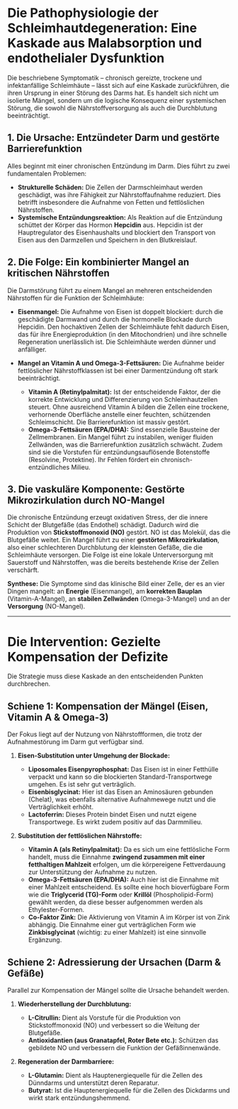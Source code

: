 # Die Pathophysiologie der Schleimhautdegeneration: Eine Kaskade aus Malabsorption und endothelialer Dysfunktion

Die beschriebene Symptomatik – chronisch gereizte, trockene und infektanfällige Schleimhäute – lässt sich auf eine Kaskade zurückführen, die ihren Ursprung in einer Störung des Darms hat. Es handelt sich nicht um isolierte Mängel, sondern um die logische Konsequenz einer systemischen Störung, die sowohl die Nährstoffversorgung als auch die Durchblutung beeinträchtigt.

## 1. Die Ursache: Entzündeter Darm und gestörte Barrierefunktion

Alles beginnt mit einer chronischen Entzündung im Darm. Dies führt zu zwei fundamentalen Problemen:

*   **Strukturelle Schäden:** Die Zellen der Darmschleimhaut werden geschädigt, was ihre Fähigkeit zur Nährstoffaufnahme reduziert. Dies betrifft insbesondere die Aufnahme von Fetten und fettlöslichen Nährstoffen.
*   **Systemische Entzündungsreaktion:** Als Reaktion auf die Entzündung schüttet der Körper das Hormon **Hepcidin** aus. Hepcidin ist der Hauptregulator des Eisenhaushalts und blockiert den Transport von Eisen aus den Darmzellen und Speichern in den Blutkreislauf.

## 2. Die Folge: Ein kombinierter Mangel an kritischen Nährstoffen

Die Darmstörung führt zu einem Mangel an mehreren entscheidenden Nährstoffen für die Funktion der Schleimhäute:

*   **Eisenmangel:** Die Aufnahme von Eisen ist doppelt blockiert: durch die geschädigte Darmwand und durch die hormonelle Blockade durch Hepcidin. Den hochaktiven Zellen der Schleimhäute fehlt dadurch Eisen, das für ihre Energieproduktion (in den Mitochondrien) und ihre schnelle Regeneration unerlässlich ist. Die Schleimhäute werden dünner und anfälliger.

*   **Mangel an Vitamin A und Omega-3-Fettsäuren:** Die Aufnahme beider fettlöslicher Nährstoffklassen ist bei einer Darmentzündung oft stark beeinträchtigt.
    *   **Vitamin A (Retinylpalmitat):** Ist der entscheidende Faktor, der die korrekte Entwicklung und Differenzierung von Schleimhautzellen steuert. Ohne ausreichend Vitamin A bilden die Zellen eine trockene, verhornende Oberfläche anstelle einer feuchten, schützenden Schleimschicht. Die Barrierefunktion ist massiv gestört.
    *   **Omega-3-Fettsäuren (EPA/DHA):** Sind essenzielle Bausteine der Zellmembranen. Ein Mangel führt zu instabilen, weniger fluiden Zellwänden, was die Barrierefunktion zusätzlich schwächt. Zudem sind sie die Vorstufen für entzündungsauflösende Botenstoffe (Resolvine, Protektine). Ihr Fehlen fördert ein chronisch-entzündliches Milieu.

## 3. Die vaskuläre Komponente: Gestörte Mikrozirkulation durch NO-Mangel

Die chronische Entzündung erzeugt oxidativen Stress, der die innere Schicht der Blutgefäße (das Endothel) schädigt. Dadurch wird die Produktion von **Stickstoffmonoxid (NO)** gestört. NO ist das Molekül, das die Blutgefäße weitet. Ein Mangel führt zu einer **gestörten Mikrozirkulation**, also einer schlechteren Durchblutung der kleinsten Gefäße, die die Schleimhäute versorgen. Die Folge ist eine lokale Unterversorgung mit Sauerstoff und Nährstoffen, was die bereits bestehende Krise der Zellen verschärft.

**Synthese:** Die Symptome sind das klinische Bild einer Zelle, der es an vier Dingen mangelt: an **Energie** (Eisenmangel), am **korrekten Bauplan** (Vitamin-A-Mangel), an **stabilen Zellwänden** (Omega-3-Mangel) und an der **Versorgung** (NO-Mangel).

---

# Die Intervention: Gezielte Kompensation der Defizite

Die Strategie muss diese Kaskade an den entscheidenden Punkten durchbrechen.

## Schiene 1: Kompensation der Mängel (Eisen, Vitamin A & Omega-3)

Der Fokus liegt auf der Nutzung von Nährstoffformen, die trotz der Aufnahmestörung im Darm gut verfügbar sind.

1.  **Eisen-Substitution unter Umgehung der Blockade:**
    *   **Liposomales Eisenpyrophosphat:** Das Eisen ist in einer Fetthülle verpackt und kann so die blockierten Standard-Transportwege umgehen. Es ist sehr gut verträglich.
    *   **Eisenbisglycinat:** Hier ist das Eisen an Aminosäuren gebunden (Chelat), was ebenfalls alternative Aufnahmewege nutzt und die Verträglichkeit erhöht.
    *   **Lactoferrin:** Dieses Protein bindet Eisen und nutzt eigene Transportwege. Es wirkt zudem positiv auf das Darmmilieu.

2.  **Substitution der fettlöslichen Nährstoffe:**
    *   **Vitamin A (als Retinylpalmitat):** Da es sich um eine fettlösliche Form handelt, muss die Einnahme **zwingend zusammen mit einer fetthaltigen Mahlzeit** erfolgen, um die körpereigene Fettverdauung zur Unterstützung der Aufnahme zu nutzen.
    *   **Omega-3-Fettsäuren (EPA/DHA):** Auch hier ist die Einnahme mit einer Mahlzeit entscheidend. Es sollte eine hoch bioverfügbare Form wie die **Triglycerid (TG)-Form** oder **Krillöl** (Phospholipid-Form) gewählt werden, da diese besser aufgenommen werden als Ethylester-Formen.
    *   **Co-Faktor Zink:** Die Aktivierung von Vitamin A im Körper ist von Zink abhängig. Die Einnahme einer gut verträglichen Form wie **Zinkbisglycinat** (wichtig: zu einer Mahlzeit) ist eine sinnvolle Ergänzung.

## Schiene 2: Adressierung der Ursachen (Darm & Gefäße)

Parallel zur Kompensation der Mängel sollte die Ursache behandelt werden.

1.  **Wiederherstellung der Durchblutung:**
    *   **L-Citrullin:** Dient als Vorstufe für die Produktion von Stickstoffmonoxid (NO) und verbessert so die Weitung der Blutgefäße.
    *   **Antioxidantien (aus Granatapfel, Roter Bete etc.):** Schützen das gebildete NO und verbessern die Funktion der Gefäßinnenwände.

2.  **Regeneration der Darmbarriere:**
    *   **L-Glutamin:** Dient als Hauptenergiequelle für die Zellen des Dünndarms und unterstützt deren Reparatur.
    *   **Butyrat:** Ist die Hauptenergiequelle für die Zellen des Dickdarms und wirkt stark entzündungshemmend.
